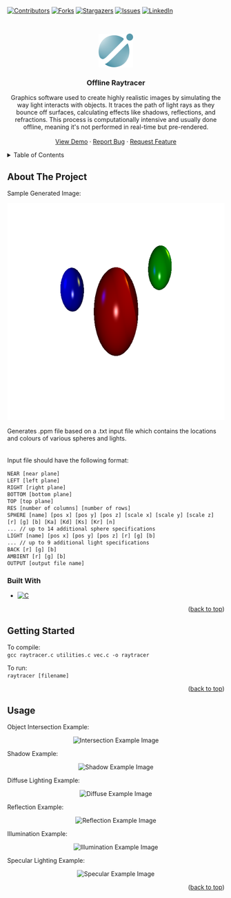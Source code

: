 <a name="readme-top"></a>

<!-- PROJECT SHIELDS -->
[![Contributors][contributors-shield]][contributors-url]
[![Forks][forks-shield]][forks-url]
[![Stargazers][stars-shield]][stars-url]
[![Issues][issues-shield]][issues-url]
[![LinkedIn][linkedin-shield]][linkedin-url]

<!-- PROJECT LOGO -->
<br />
<p align="center">
  <a href="https://github.com/cindyunrau/offline-raytracer">
    <img src="images/logo.png" alt="Logo" width=80 height=78>
  </a>
</p>
<h3 align="center">Offline Raytracer</h3>
<p align="center">
Graphics software used to create highly realistic images by simulating the way light interacts with objects. It traces the path of light rays as they bounce off surfaces, calculating effects like shadows, reflections, and refractions. This process is computationally intensive and usually done offline, meaning it's not performed in real-time but pre-rendered. 
<br />
<br />
<a href="https://github.com/cindyunrau/offline-raytracer">View Demo</a>
·
<a href="https://github.com/cindyunrau/offline-raytracer/issues">Report Bug</a>
·
<a href="https://github.com/cindyunrau/offline-raytracer/issues">Request Feature</a>
</p>

<!-- TABLE OF CONTENTS -->
<details>
  <summary>Table of Contents</summary>
  <ol>
    <li>
      <a href="#about-the-project">About The Project</a>
      <ul>
        <li><a href="#built-with">Built With</a></li>
      </ul>
    </li>
    <li>
      <a href="#getting-started">Getting Started</a>
      <ul>
        <li><a href="#prerequisites">Prerequisites</a></li>
        <li><a href="#installation">Installation</a></li>
      </ul>
    </li>
    <li><a href="#usage">Usage</a></li>
    <li><a href="#roadmap">Roadmap</a></li>
    <li><a href="#contributing">Contributing</a></li>
    <li><a href="#license">License</a></li>
    <li><a href="#contact">Contact</a></li>
    <li><a href="#acknowledgments">Acknowledgments</a></li>
  </ol>
</details>

<!-- ABOUT THE PROJECT -->
## About The Project

Sample Generated Image:  
<p align="center">
    <img src="images/sample.png" alt="Example Image">
</p>

Generates .ppm file based on a .txt input file which contains the locations and colours of various spheres and lights. 
<br />
<br />
<br />
Input file should have the following format:

    NEAR [near plane]  
    LEFT [left plane]  
    RIGHT [right plane]  
    BOTTOM [bottom plane]  
    TOP [top plane]  
    RES [number of columns] [number of rows]  
    SPHERE [name] [pos x] [pos y] [pos z] [scale x] [scale y] [scale z] [r] [g] [b] [Ka] [Kd] [Ks] [Kr] [n]  
    ... // up to 14 additional sphere specifications  
    LIGHT [name] [pos x] [pos y] [pos z] [r] [g] [b]  
    ... // up to 9 additional light specifications  
    BACK [r] [g] [b]  
    AMBIENT [r] [g] [b]  
    OUTPUT [output file name]


### Built With

* [![C][C]][C-url]

<p align="right">(<a href="#readme-top">back to top</a>)</p>


<!-- GETTING STARTED -->
## Getting Started

To compile:   
```gcc raytracer.c utilities.c vec.c -o raytracer```  

To run:  
```raytracer [filename]```

<p align="right">(<a href="#readme-top">back to top</a>)</p>

<!-- USAGE EXAMPLES -->
## Usage

Object Intersection Example:  
<p align="center">
    <img src="images/intersection.png" alt="Intersection Example Image">
</p>

Shadow Example:  
<p align="center">
    <img src="images/shadow.png" alt="Shadow Example Image">
</p>

Diffuse Lighting Example:  
<p align="center">
    <img src="images/diffuse.png" alt="Diffuse Example Image">
</p>

Reflection Example:  
<p align="center">
    <img src="images/reflection.png" alt="Reflection Example Image">
</p>

Illumination Example:  
<p align="center">
    <img src="images/illumination.png" alt="Illumination Example Image">
</p>

Specular Lighting Example:  
<p align="center">
    <img src="images/specular.png" alt="Specular Example Image">
</p>


<p align="right">(<a href="#readme-top">back to top</a>)</p>

 
<!-- MARKDOWN LINKS & IMAGES -->
[contributors-shield]: https://img.shields.io/github/contributors/cindyunrau/offline-raytracer.svg?style=for-the-badge
[contributors-url]: https://github.com/cindyunrau/offline-raytracer/graphs/contributors
[forks-shield]: https://img.shields.io/github/forks/cindyunrau/offline-raytracer.svg?style=for-the-badge
[forks-url]: https://github.com/cindyunrau/offline-raytracer/network/members
[stars-shield]: https://img.shields.io/github/stars/cindyunrau/offline-raytracer.svg?style=for-the-badge
[stars-url]: https://github.com/cindyunrau/offline-raytracer/stargazers
[issues-shield]: https://img.shields.io/github/issues/cindyunrau/offline-raytracer.svg?style=for-the-badge
[issues-url]: https://github.com/cindyunrau/offline-raytracer/issues
[linkedin-shield]: https://img.shields.io/badge/-LinkedIn-black.svg?style=for-the-badge&logo=linkedin&colorB=555
[linkedin-url]: https://linkedin.com/in/cindyunrau

[product-screenshot]: images/sample.png
[example-reflection]: images/reflection.png
[example-specular]: images/specular.png

[C]:  	https://img.shields.io/badge/C-00599C?style=for-the-badge&logo=c&logoColor=white
[C-url]: https://www.gnu.org/software/gnu-c-manual/gnu-c-manual.html

